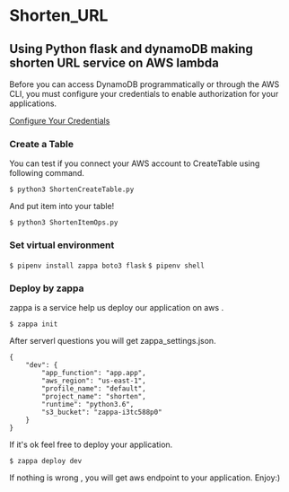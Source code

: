 # Shorten_URL

## Using Python flask and dynamoDB making shorten URL service on AWS lambda

Before you can access DynamoDB programmatically or through the AWS CLI, you must configure your credentials to enable authorization for your applications.

[Configure Your Credentials](https://docs.aws.amazon.com/amazondynamodb/latest/developerguide/SettingUp.DynamoWebService.html#SettingUp.DynamoWebService.ConfigureCredentials)

### Create a Table

You can test if you connect your AWS account to CreateTable using following command.

`$ python3 ShortenCreateTable.py` 

And put item into your table!

`$ python3 ShortenItemOps.py`

### Set virtual environment

`$ pipenv install zappa boto3 flask`
`$ pipenv shell`

### Deploy by zappa

zappa is a service help us deploy our application on aws .

`$ zappa init`

After serverl questions you will get zappa_settings.json.

```
{
    "dev": {
        "app_function": "app.app",
        "aws_region": "us-east-1",
        "profile_name": "default",
        "project_name": "shorten",
        "runtime": "python3.6",
        "s3_bucket": "zappa-i3tc588p0"
    }
}
```

If it's ok feel free to deploy your application.

`$ zappa deploy dev`

If nothing is wrong , you will get aws endpoint to your application.
Enjoy:)
